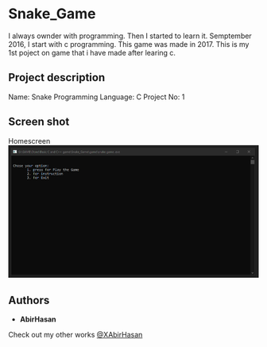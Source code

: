 # Snake_Game

I always ownder with programming. Then I started to learn it. Semptember 2016, I start with c programming.
This game was made in 2017. This is my 1st poject on game that i have made after learing c.

## Project description
Name: Snake
Programming Language: C
Project No: 1

## Screen shot
Homescreen
<img src="demo/1.png" alt="HomeScreen"/>

## Authors

* **AbirHasan**

Check out my other works [@XAbirHasan](https://github.com/XAbirHasan)
